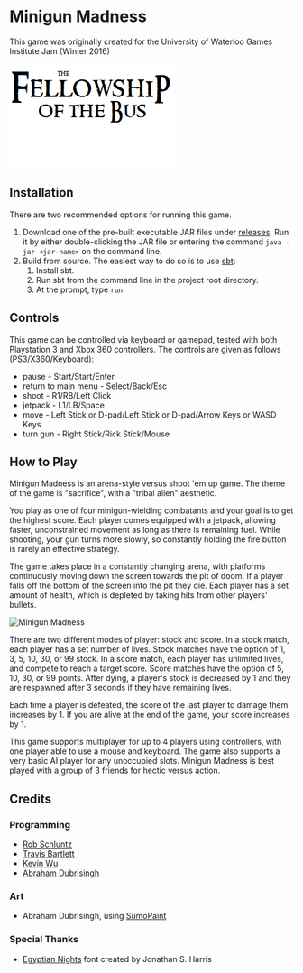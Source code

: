 # Minigun Madness
This game was originally created for the University of Waterloo Games Institute Jam (Winter 2016)

![Fellowship of the Bus][logo]

## Installation
There are two recommended options for running this game.

1. Download one of the pre-built executable JAR files under [releases]. Run it by either double-clicking the JAR file or entering the command `java -jar <jar-name>` on the command line.
2. Build from source. The easiest way to do so is to use [sbt]:
    1. Install sbt.
    2. Run sbt from the command line in the project root directory.
    3. At the prompt, type `run`.

## Controls
This game can be controlled via keyboard or gamepad, tested with both Playstation 3 and Xbox 360 controllers. The controls are given as follows (PS3/X360/Keyboard):

* pause - Start/Start/Enter
* return to main menu - Select/Back/Esc
* shoot - R1/RB/Left Click
* jetpack - L1/LB/Space
* move - Left Stick or D-pad/Left Stick or D-pad/Arrow Keys or WASD Keys
* turn gun - Right Stick/Rick Stick/Mouse

## How to Play
Minigun Madness is an arena-style versus shoot 'em up game. The theme of the game is "sacrifice", with a "tribal alien" aesthetic.

You play as one of four minigun-wielding combatants and your goal is to get the highest score. Each player comes equipped with a jetpack, allowing faster, unconstrained movement as long as there is remaining fuel. While shooting, your gun turns more slowly, so constantly holding the fire button is rarely an effective strategy.

The game takes place in a constantly changing arena, with platforms continuously moving down the screen towards the pit of doom. If a player falls off the bottom of the screen into the pit they die. Each player has a set amount of health, which is depleted by taking hits from other players' bullets.

![Minigun Madness][screenshot]

There are two different modes of player: stock and score. In a stock match, each player has a set number of lives. Stock matches have the option of 1, 3, 5, 10, 30, or 99 stock. In a score match, each player has unlimited lives, and compete to reach a target score. Score matches have the option of 5, 10, 30, or 99 points. After dying, a player's stock is decreased by 1 and they are respawned after 3 seconds if they have remaining lives.

Each time a player is defeated, the score of the last player to damage them increases by 1. If you are alive at the end of the game, your score increases by 1.

This game supports multiplayer for up to 4 players using controllers, with one player able to use a mouse and keyboard. The game also supports a very basic AI player for any unoccupied slots. Minigun Madness is best played with a group of 3 friends for hectic versus action.

## Credits

### Programming
* [Rob Schluntz]
* [Travis Bartlett]
* [Kevin Wu]
* [Abraham Dubrisingh]

### Art
* Abraham Dubrisingh, using [SumoPaint](https://www.sumopaint.com/)

### Special Thanks
* [Egyptian Nights](http://www.fontspace.com/jonathan-s-harris/egyptian-nights) font created by Jonathan S. Harris
<!-- * This game was heavily inspired by games such as  and other classic shoot 'em ups -->

[Rob Schluntz]: https://github.com/saitou1024
[Abraham Dubrisingh]: https://github.com/Greatrabe
[Kevin Wu]: https://github.com/smashkevin
[Erin Blackmere]: https://github.com/erin2kb
[Travis Bartlett]: https://github.com/kjifs

[screenshot]: http://fellowship-of-the-bus.github.io/MinigunMadness/images/screenshot.png
[logo]: src/main/resources/img/FotB-Logo.png
[releases]: ../../releases
[sbt]: http://www.scala-sbt.org/
